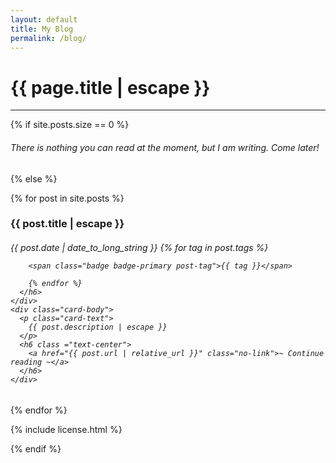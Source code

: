 ```yaml
---
layout: default
title: My Blog
permalink: /blog/
---
```


<h1 class="text-center title">{{ page.title | escape }}</h1>
<hr class="title">

{% if site.posts.size == 0 %}

  <h6>There is nothing you can read at the moment, but I am writing. Come later!</h6>

{% else %}

{% for post in site.posts %}

  <div class="card border-secondary post-card">
    <div class="card-header bg-secondary border-secondary">
      <h3 class="card-title text-white">{{ post.title | escape }}</h3>
      <h6 class="card-subtitle mb-2">
        <span class="blog-date">{{ post.date | date_to_long_string }}</span>
        {% for tag in post.tags %}

        <span class="badge badge-primary post-tag">{{ tag }}</span>

        {% endfor %}
      </h6>
    </div>
    <div class="card-body">
      <p class="card-text">
        {{ post.description | escape }}
      </p>
      <h6 class ="text-center">
        <a href="{{ post.url | relative_url }}" class="no-link">~ Continue reading ~</a>
      </h6>
    </div>
  </div>

{% endfor %}

{% include license.html %}

{% endif %}
